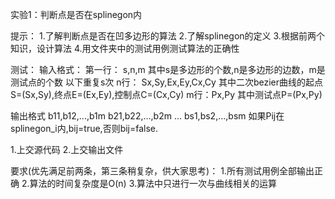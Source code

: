 实验1：判断点是否在splinegon内

提示：
1.了解判断点是否在凹多边形的算法
2.了解splinegon的定义
3.根据前两个知识，设计算法
4.用文件夹中的测试用例测试算法的正确性

测试：
输入格式：
第一行： s,n,m
其中s是多边形的个数,n是多边形的边数，m是测试点的个数
    以下重复s次
    n行： Sx,Sy,Ex,Ey,Cx,Cy
    其中二次bezier曲线的起点S=(Sx,Sy),终点E=(Ex,Ey),控制点C=(Cx,Cy)
    m行：Px,Py
    其中测试点P=(Px,Py)

输出格式
b11,b12,...,b1m
b21,b22,...,b2m
...
bs1,bs2,...,bsm
如果Pij在splinegon_i内,bij=true,否则bij=false.

1.上交源代码
2.上交输出文件

要求(优先满足前两条，第三条稍复杂，供大家思考)：
1.所有测试用例全部输出正确
2.算法的时间复杂度是O(n)
3.算法中只进行一次与曲线相关的运算
